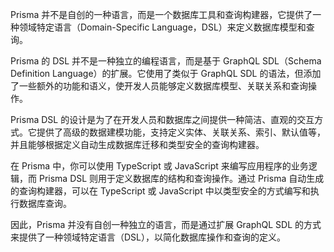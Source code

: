 Prisma 并不是自创的一种语言，而是一个数据库工具和查询构建器，它提供了一种领域特定语言（Domain-Specific Language，DSL）来定义数据库模型和查询。

Prisma 的 DSL 并不是一种独立的编程语言，而是基于 GraphQL SDL（Schema Definition Language）的扩展。它使用了类似于 GraphQL SDL 的语法，但添加了一些额外的功能和语义，使开发人员能够定义数据库模型、关联关系和查询操作。

Prisma DSL 的设计是为了在开发人员和数据库之间提供一种简洁、直观的交互方式。它提供了高级的数据建模功能，支持定义实体、关联关系、索引、默认值等，并且能够根据定义自动生成数据库迁移和类型安全的查询构建器。

在 Prisma 中，你可以使用 TypeScript 或 JavaScript 来编写应用程序的业务逻辑，而 Prisma DSL 则用于定义数据库的结构和查询操作。通过 Prisma 自动生成的查询构建器，可以在 TypeScript 或 JavaScript 中以类型安全的方式编写和执行数据库查询。

因此，Prisma 并没有自创一种独立的语言，而是通过扩展 GraphQL SDL 的方式来提供了一种领域特定语言（DSL），以简化数据库操作和查询的定义。
